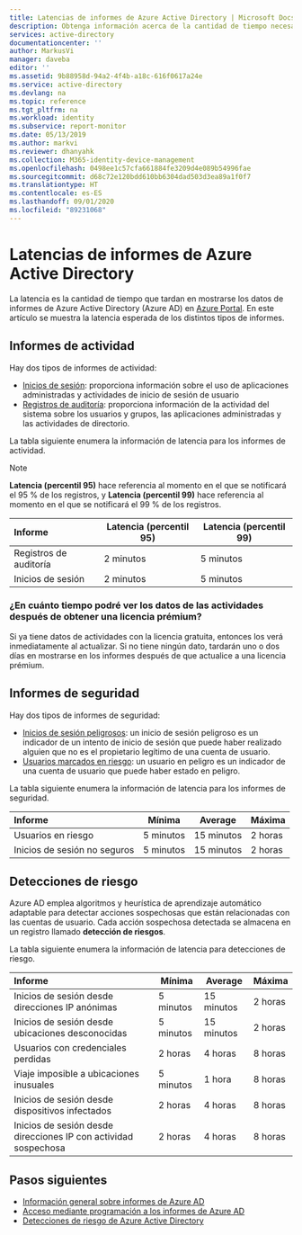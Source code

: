 ```yaml
---
title: Latencias de informes de Azure Active Directory | Microsoft Docs
description: Obtenga información acerca de la cantidad de tiempo necesaria para que los eventos de informes aparezcan en Azure Portal
services: active-directory
documentationcenter: ''
author: MarkusVi
manager: daveba
editor: ''
ms.assetid: 9b88958d-94a2-4f4b-a18c-616f0617a24e
ms.service: active-directory
ms.devlang: na
ms.topic: reference
ms.tgt_pltfrm: na
ms.workload: identity
ms.subservice: report-monitor
ms.date: 05/13/2019
ms.author: markvi
ms.reviewer: dhanyahk
ms.collection: M365-identity-device-management
ms.openlocfilehash: 0498ee1c57cfa661884fe3209d4e089b54996fae
ms.sourcegitcommit: d68c72e120bdd610bb6304dad503d3ea89a1f0f7
ms.translationtype: HT
ms.contentlocale: es-ES
ms.lasthandoff: 09/01/2020
ms.locfileid: "89231068"
---
```

# <a name="azure-active-directory-reporting-latencies"></a>Latencias de informes de Azure Active Directory

La latencia es la cantidad de tiempo que tardan en mostrarse los datos de informes de Azure Active Directory (Azure AD) en [Azure Portal](https://portal.azure.com). En este artículo se muestra la latencia esperada de los distintos tipos de informes. 

## <a name="activity-reports"></a>Informes de actividad

Hay dos tipos de informes de actividad:

- [Inicios de sesión](concept-sign-ins.md): proporciona información sobre el uso de aplicaciones administradas y actividades de inicio de sesión de usuario
- [Registros de auditoría](concept-audit-logs.md): proporciona información de la actividad del sistema sobre los usuarios y grupos, las aplicaciones administradas y las actividades de directorio.

La tabla siguiente enumera la información de latencia para los informes de actividad. 

> [!NOTE]
> **Latencia (percentil 95)** hace referencia al momento en el que se notificará el 95 % de los registros, y **Latencia (percentil 99)** hace referencia al momento en el que se notificará el 99 % de los registros. 
>

| Informe | Latencia (percentil 95) |Latencia (percentil 99)|
| :-- | --- | --- |
| Registros de auditoría | 2 minutos  | 5 minutos  |
| Inicios de sesión | 2 minutos  | 5 minutos |

### <a name="how-soon-can-i-see-activities-data-after-getting-a-premium-license"></a>¿En cuánto tiempo podré ver los datos de las actividades después de obtener una licencia prémium?

Si ya tiene datos de actividades con la licencia gratuita, entonces los verá inmediatamente al actualizar. Si no tiene ningún dato, tardarán uno o dos días en mostrarse en los informes después de que actualice a una licencia prémium.

## <a name="security-reports"></a>Informes de seguridad

Hay dos tipos de informes de seguridad:

- [Inicios de sesión peligrosos](../identity-protection/overview-identity-protection.md): un inicio de sesión peligroso es un indicador de un intento de inicio de sesión que puede haber realizado alguien que no es el propietario legítimo de una cuenta de usuario. 
- [Usuarios marcados en riesgo](../identity-protection/overview-identity-protection.md): un usuario en peligro es un indicador de una cuenta de usuario que puede haber estado en peligro. 

La tabla siguiente enumera la información de latencia para los informes de seguridad.

| Informe | Mínima | Average | Máxima |
| :-- | --- | --- | --- |
| Usuarios en riesgo          | 5 minutos   | 15 minutos  | 2 horas  |
| Inicios de sesión no seguros         | 5 minutos   | 15 minutos  | 2 horas  |

## <a name="risk-detections"></a>Detecciones de riesgo

Azure AD emplea algoritmos y heurística de aprendizaje automático adaptable para detectar acciones sospechosas que están relacionadas con las cuentas de usuario. Cada acción sospechosa detectada se almacena en un registro llamado **detección de riesgos**.

La tabla siguiente enumera la información de latencia para detecciones de riesgo.

| Informe | Mínima | Average | Máxima |
| :-- | --- | --- | --- |
| Inicios de sesión desde direcciones IP anónimas |5 minutos |15 minutos |2 horas |
| Inicios de sesión desde ubicaciones desconocidas |5 minutos |15 minutos |2 horas |
| Usuarios con credenciales perdidas |2 horas |4 horas |8 horas |
| Viaje imposible a ubicaciones inusuales |5 minutos |1 hora |8 horas  |
| Inicios de sesión desde dispositivos infectados |2 horas |4 horas |8 horas  |
| Inicios de sesión desde direcciones IP con actividad sospechosa |2 horas |4 horas |8 horas  |


## <a name="next-steps"></a>Pasos siguientes

* [Información general sobre informes de Azure AD](overview-reports.md)
* [Acceso mediante programación a los informes de Azure AD](concept-reporting-api.md)
* [Detecciones de riesgo de Azure Active Directory](../identity-protection/overview-identity-protection.md)